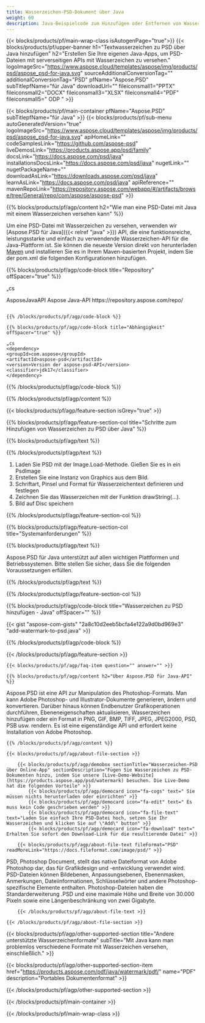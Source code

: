 ```yaml
---
title: Wasserzeichen-PSD-Dokument über Java
weight: 60
description: Java-Beispielcode zum Hinzufügen oder Entfernen von Wasserzeichen zur PSD-Datei in der Java-Laufzeitumgebung für JSP/JSF-Anwendung und Desktop-Anwendungen.
---
```


{{< blocks/products/pf/main-wrap-class isAutogenPage="true">}}
{{< blocks/products/pf/upper-banner h1="Textwasserzeichen zu PSD über Java hinzufügen" h2="Erstellen Sie Ihre eigenen Java-Apps, um PSD-Dateien mit serverseitigen APIs mit Wasserzeichen zu versehen." logoImageSrc="https://www.aspose.cloud/templates/aspose/img/products/psd/aspose_psd-for-java.svg" sourceAdditionalConversionTag="" additionalConversionTag="PSD" pfName="Aspose.PSD" subTitlepfName="für Java" downloadUrl="" fileiconsmall1="PPTX" fileiconsmall2="DOCX" fileiconsmall3="XLSX" fileiconsmall4="PDF" fileiconsmall5=" ODP " >}}

{{< blocks/products/pf/main-container pfName="Aspose.PSD" subTitlepfName="für Java" >}}
{{< blocks/products/pf/sub-menu autoGeneratedVersion="true" logoImageSrc="https://www.aspose.cloud/templates/aspose/img/products/psd/aspose_psd-for-java.svg" apiHomeLink="" codeSamplesLink="https://github.com/aspose-psd" liveDemosLink="https://products.aspose.app/psd/family" docsLink="https://docs.aspose.com/psd/java" installationsDocsLink="https://docs.aspose.com/psd/java" nugetLink="" nugetPackageName="" downloadAsLink="https://downloads.aspose.com/psd/java" learnAsLink="https://docs.aspose.com/psd/java" apiReference="" mavenRepoLink="https://repository.aspose.com/webapp/#/artifacts/browse/tree/General/repo/com/aspose/aspose-psd" >}}

{{% blocks/products/pf/agp/content h2="Wie man eine PSD-Datei mit Java mit einem Wasserzeichen versehen kann" %}}

 Um eine PSD-Datei mit Wasserzeichen zu versehen, verwenden wir
 [Aspose.PSD für Java]({{< relref "java" >}})
 API, die eine funktionsreiche, leistungsstarke und einfach zu verwendende Wasserzeichen-API für die Java-Plattform ist. Sie können die neueste Version direkt von herunterladen
 [Maven](https://repository.aspose.com/webapp/#/artifacts/browse/tree/General/repo/com/aspose/aspose-psd)
 und installieren Sie es in Ihrem Maven-basierten Projekt, indem Sie der pom.xml die folgenden Konfigurationen hinzufügen.

{{% blocks/products/pf/agp/code-block title="Repository" offSpacer="true" %}}

„cs

<repository>
<id>AsposeJavaAPI</id>
<name>Aspose Java-API</name>
<url>https://repository.aspose.com/repo/</url>
</repository>

```

{{% /blocks/products/pf/agp/code-block %}}

{{% blocks/products/pf/agp/code-block title="Abhängigkeit" offSpacer="true" %}}

„cs
<dependency>
<groupId>com.aspose</groupId>
<artifactId>aspose-psd</artifactId>
<version>Version der aspose-psd-API</version>
<classifier>jdk17</classifier>
</dependency>

```

{{% /blocks/products/pf/agp/code-block %}}

{{% /blocks/products/pf/agp/content %}}

{{< blocks/products/pf/agp/feature-section isGrey="true" >}}

{{% blocks/products/pf/agp/feature-section-col title="Schritte zum Hinzufügen von Wasserzeichen zu PSD über Java" %}}

{{% blocks/products/pf/agp/text %}}

{{% /blocks/products/pf/agp/text %}}

1. Laden Sie PSD mit der Image.Load-Methode. Gießen Sie es in ein PsdImage
1. Erstellen Sie eine Instanz von Graphics aus dem Bild.
1. Schriftart, Pinsel und Format für Wasserzeichentext definieren und festlegen
1. Zeichnen Sie das Wasserzeichen mit der Funktion drawString(...).
1. Bild auf Disc speichern

{{% /blocks/products/pf/agp/feature-section-col %}}

{{% blocks/products/pf/agp/feature-section-col title="Systemanforderungen" %}}

{{% blocks/products/pf/agp/text %}}

 Aspose.PSD für Java unterstützt auf allen wichtigen Plattformen und Betriebssystemen. Bitte stellen Sie sicher, dass Sie die folgenden Voraussetzungen erfüllen.

{{% /blocks/products/pf/agp/text %}}

{{% /blocks/products/pf/agp/feature-section-col %}}

{{% blocks/products/pf/agp/code-block title="Wasserzeichen zu PSD hinzufügen - Java" offSpacer="" %}}

{{< gist "aspose-com-gists" "2a8c10d2eeb5bcfa4e122a9d0bd969e3" "add-watermark-to-psd.java" >}}

{{% /blocks/products/pf/agp/code-block %}}

{{< /blocks/products/pf/agp/feature-section >}}

    {{< blocks/products/pf/agp/faq-item question="" answer="" >}}
 

<!-- aboutfile Starts -->

    {{% blocks/products/pf/agp/content h2="Über Aspose.PSD für Java-API" %}}

 Aspose.PSD ist eine API zur Manipulation des Photoshop-Formats. Man kann Adobe Photoshop- und Illustrator-Dokumente generieren, ändern und konvertieren. Darüber hinaus können Endbenutzer Grafikoperationen durchführen, Ebeneneigenschaften aktualisieren, Wasserzeichen hinzufügen oder ein Format in PNG, GIF, BMP, TIFF, JPEG, JPEG2000, PSD, PSB usw. rendern. Es ist eine eigenständige API und erfordert keine Installation von Adobe Photoshop.



    {{% /blocks/products/pf/agp/content %}}

    {{< blocks/products/pf/agp/about-file-section >}}

        {{< blocks/products/pf/agp/demobox sectionTitle="Wasserzeichen-PSD über Online-App" sectionDescription="Fügen Sie Wasserzeichen zu PSD-Dokumenten hinzu, indem Sie unsere [Live-Demo-Website](https://products.aspose.app/psd/watermark) besuchen. Die Live-Demo hat die folgenden Vorteile" >}}
            {{< blocks/products/pf/agp/democard icon="fa-cogs" text=" Sie müssen nichts herunterladen oder einrichten" >}}
            {{< blocks/products/pf/agp/democard icon="fa-edit" text=" Es muss kein Code geschrieben werden" >}}
            {{< blocks/products/pf/agp/democard icon="fa-file-text" text="Laden Sie einfach Ihre PSD-Datei hoch, setzen Sie Ihr Wasserzeichen und klicken Sie auf \"Add\" button" >}}
            {{< blocks/products/pf/agp/democard icon="fa-download" text=" Erhalten Sie sofort den Download-Link für die resultierende Datei" >}}

        {{< blocks/products/pf/agp/about-file-text fileFormat="PSD" readMoreLink="https://docs.fileformat.com/image/psd/" >}}
PSD, Photoshop Document, stellt das native Dateiformat von Adobe Photoshop dar, das für Grafikdesign und -entwicklung verwendet wird. PSD-Dateien können Bildebenen, Anpassungsebenen, Ebenenmasken, Anmerkungen, Dateiinformationen, Schlüsselwörter und andere Photoshop-spezifische Elemente enthalten. Photoshop-Dateien haben die Standarderweiterung .PSD und eine maximale Höhe und Breite von 30.000 Pixeln sowie eine Längenbeschränkung von zwei Gigabyte.

        {{< /blocks/products/pf/agp/about-file-text >}}

    {{< /blocks/products/pf/agp/about-file-section >}}

<!-- aboutfile Ends -->

{{< blocks/products/pf/agp/other-supported-section title="Andere unterstützte Wasserzeichenformate" subTitle="Mit Java kann man problemlos verschiedene Formate mit Wasserzeichen versehen, einschließlich." >}}

{{< blocks/products/pf/agp/other-supported-section-item href="https://products.aspose.com/pdf/java/watermark/pdf/" name="PDF" description="Portables Dokumentenformat" >}}

{{< /blocks/products/pf/agp/other-supported-section >}}

{{< /blocks/products/pf/main-container >}}
    
{{< /blocks/products/pf/main-wrap-class >}}
